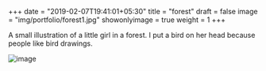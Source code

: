+++
date = "2019-02-07T19:41:01+05:30"
title = "forest"
draft = false
image = "img/portfolio/forest1.jpg"
showonlyimage = true
weight = 1
+++

A small illustration of a little girl in a forest. I put a bird on her head because people like bird drawings.

![image](/img/portfolio/forest1.jpg)
